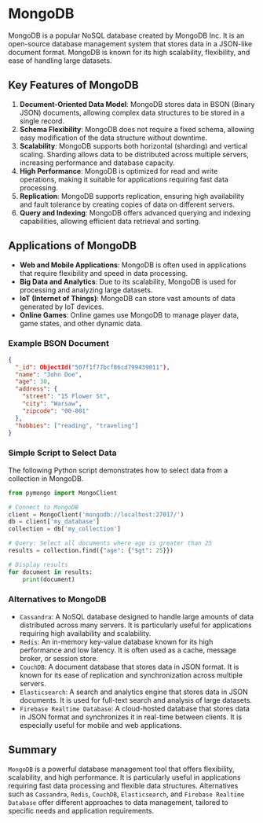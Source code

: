 # MongoDB

MongoDB is a popular NoSQL database created by MongoDB Inc. It is an open-source database management system that stores data in a JSON-like document format. MongoDB is known for its high scalability, flexibility, and ease of handling large datasets.

## Key Features of MongoDB
1. **Document-Oriented Data Model**: MongoDB stores data in BSON (Binary JSON) documents, allowing complex data structures to be stored in a single record.
2. **Schema Flexibility**: MongoDB does not require a fixed schema, allowing easy modification of the data structure without downtime.
3. **Scalability**: MongoDB supports both horizontal (sharding) and vertical scaling. Sharding allows data to be distributed across multiple servers, increasing performance and database capacity.
4. **High Performance**: MongoDB is optimized for read and write operations, making it suitable for applications requiring fast data processing.
5. **Replication**: MongoDB supports replication, ensuring high availability and fault tolerance by creating copies of data on different servers.
6. **Query and Indexing**: MongoDB offers advanced querying and indexing capabilities, allowing efficient data retrieval and sorting.

## Applications of MongoDB
- **Web and Mobile Applications**: MongoDB is often used in applications that require flexibility and speed in data processing.
- **Big Data and Analytics**: Due to its scalability, MongoDB is used for processing and analyzing large datasets.
- **IoT (Internet of Things)**: MongoDB can store vast amounts of data generated by IoT devices.
- **Online Games**: Online games use MongoDB to manage player data, game states, and other dynamic data.

### Example BSON Document
```json
{
  "_id": ObjectId("507f1f77bcf86cd799439011"),
  "name": "John Doe",
  "age": 30,
  "address": {
    "street": "15 Flower St",
    "city": "Warsaw",
    "zipcode": "00-001"
  },
  "hobbies": ["reading", "traveling"]
}
```

### Simple Script to Select Data

The following Python script demonstrates how to select data from a collection in MongoDB.
```python
from pymongo import MongoClient

# Connect to MongoDB
client = MongoClient('mongodb://localhost:27017/')
db = client['my_database']
collection = db['my_collection']

# Query: Select all documents where age is greater than 25
results = collection.find({"age": {"$gt": 25}})

# Display results
for document in results:
    print(document)
```
### Alternatives to MongoDB

- `Cassandra`: A NoSQL database designed to handle large amounts of data distributed across many servers. It is particularly useful for applications requiring high availability and scalability.
- `Redis`: An in-memory key-value database known for its high performance and low latency. It is often used as a cache, message broker, or session store.
- `CouchDB`: A document database that stores data in JSON format. It is known for its ease of replication and synchronization across multiple servers.
- `Elasticsearch`: A search and analytics engine that stores data in JSON documents. It is used for full-text search and analysis of large datasets.
- `Firebase Realtime Database`: A cloud-hosted database that stores data in JSON format and synchronizes it in real-time between clients. It is especially useful for mobile and web applications.

## Summary

`MongoDB` is a powerful database management tool that offers flexibility, scalability, and high performance. It is particularly useful in applications requiring fast data processing and flexible data structures. Alternatives such as `Cassandra`, `Redis`, `CouchDB`, `Elasticsearch`, and `Firebase Realtime Database` offer different approaches to data management, tailored to specific needs and application requirements.